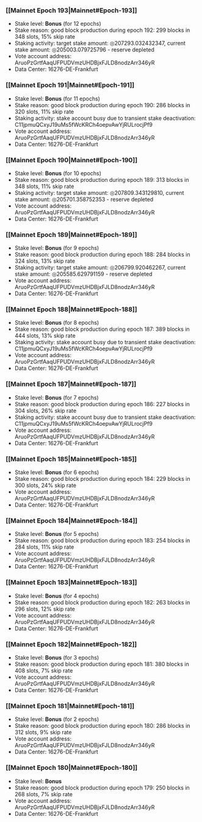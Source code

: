### [[Mainnet Epoch 193|Mainnet#Epoch-193]]
* Stake level: **Bonus** (for 12 epochs)
* Stake reason: good block production during epoch 192: 299 blocks in 348 slots, 15% skip rate
* Staking activity: target stake amount: ◎207293.032432347, current stake amount: ◎205003.079725796 - reserve depleted
* Vote account address: AruoPzGrtfAaqUFPUDVmzUHDBjxFJLD8nodzArr346yR
* Data Center: 16276-DE-Frankfurt
### [[Mainnet Epoch 191|Mainnet#Epoch-191]]
* Stake level: **Bonus** (for 11 epochs)
* Stake reason: good block production during epoch 190: 286 blocks in 320 slots, 11% skip rate
* Staking activity: stake account busy due to transient stake deactivation: C11jpmuQCxyJ19uMs5fWcKRCh4oepvAwYjRULrocjPf9
* Vote account address: AruoPzGrtfAaqUFPUDVmzUHDBjxFJLD8nodzArr346yR
* Data Center: 16276-DE-Frankfurt
### [[Mainnet Epoch 190|Mainnet#Epoch-190]]
* Stake level: **Bonus** (for 10 epochs)
* Stake reason: good block production during epoch 189: 313 blocks in 348 slots, 11% skip rate
* Staking activity: target stake amount: ◎207809.343129810, current stake amount: ◎205701.358752353 - reserve depleted
* Vote account address: AruoPzGrtfAaqUFPUDVmzUHDBjxFJLD8nodzArr346yR
* Data Center: 16276-DE-Frankfurt
### [[Mainnet Epoch 189|Mainnet#Epoch-189]]
* Stake level: **Bonus** (for 9 epochs)
* Stake reason: good block production during epoch 188: 284 blocks in 324 slots, 13% skip rate
* Staking activity: target stake amount: ◎206799.920462267, current stake amount: ◎205585.629791159 - reserve depleted
* Vote account address: AruoPzGrtfAaqUFPUDVmzUHDBjxFJLD8nodzArr346yR
* Data Center: 16276-DE-Frankfurt
### [[Mainnet Epoch 188|Mainnet#Epoch-188]]
* Stake level: **Bonus** (for 8 epochs)
* Stake reason: good block production during epoch 187: 389 blocks in 444 slots, 13% skip rate
* Staking activity: stake account busy due to transient stake deactivation: C11jpmuQCxyJ19uMs5fWcKRCh4oepvAwYjRULrocjPf9
* Vote account address: AruoPzGrtfAaqUFPUDVmzUHDBjxFJLD8nodzArr346yR
* Data Center: 16276-DE-Frankfurt
### [[Mainnet Epoch 187|Mainnet#Epoch-187]]
* Stake level: **Bonus** (for 7 epochs)
* Stake reason: good block production during epoch 186: 227 blocks in 304 slots, 26% skip rate
* Staking activity: stake account busy due to transient stake deactivation: C11jpmuQCxyJ19uMs5fWcKRCh4oepvAwYjRULrocjPf9
* Vote account address: AruoPzGrtfAaqUFPUDVmzUHDBjxFJLD8nodzArr346yR
* Data Center: 16276-DE-Frankfurt
### [[Mainnet Epoch 185|Mainnet#Epoch-185]]
* Stake level: **Bonus** (for 6 epochs)
* Stake reason: good block production during epoch 184: 229 blocks in 300 slots, 24% skip rate
* Vote account address: AruoPzGrtfAaqUFPUDVmzUHDBjxFJLD8nodzArr346yR
* Data Center: 16276-DE-Frankfurt
### [[Mainnet Epoch 184|Mainnet#Epoch-184]]
* Stake level: **Bonus** (for 5 epochs)
* Stake reason: good block production during epoch 183: 254 blocks in 284 slots, 11% skip rate
* Vote account address: AruoPzGrtfAaqUFPUDVmzUHDBjxFJLD8nodzArr346yR
* Data Center: 16276-DE-Frankfurt
### [[Mainnet Epoch 183|Mainnet#Epoch-183]]
* Stake level: **Bonus** (for 4 epochs)
* Stake reason: good block production during epoch 182: 263 blocks in 296 slots, 12% skip rate
* Vote account address: AruoPzGrtfAaqUFPUDVmzUHDBjxFJLD8nodzArr346yR
* Data Center: 16276-DE-Frankfurt
### [[Mainnet Epoch 182|Mainnet#Epoch-182]]
* Stake level: **Bonus** (for 3 epochs)
* Stake reason: good block production during epoch 181: 380 blocks in 408 slots, 7% skip rate
* Vote account address: AruoPzGrtfAaqUFPUDVmzUHDBjxFJLD8nodzArr346yR
* Data Center: 16276-DE-Frankfurt
### [[Mainnet Epoch 181|Mainnet#Epoch-181]]
* Stake level: **Bonus** (for 2 epochs)
* Stake reason: good block production during epoch 180: 286 blocks in 312 slots, 9% skip rate
* Vote account address: AruoPzGrtfAaqUFPUDVmzUHDBjxFJLD8nodzArr346yR
* Data Center: 16276-DE-Frankfurt
### [[Mainnet Epoch 180|Mainnet#Epoch-180]]
* Stake level: **Bonus**
* Stake reason: good block production during epoch 179: 250 blocks in 268 slots, 7% skip rate
* Vote account address: AruoPzGrtfAaqUFPUDVmzUHDBjxFJLD8nodzArr346yR
* Data Center: 16276-DE-Frankfurt